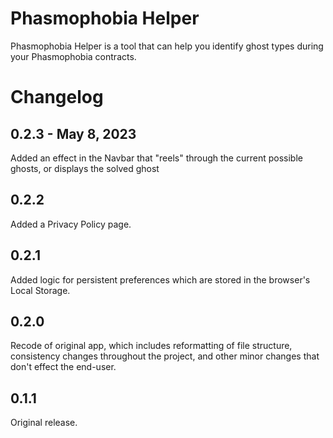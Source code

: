 # Phasmophobia Helper

Phasmophobia Helper is a tool that can help you identify ghost types during your Phasmophobia contracts.

# Changelog

## 0.2.3 - May 8, 2023

Added an effect in the Navbar that "reels" through the current possible ghosts, or displays the solved ghost

## 0.2.2

Added a Privacy Policy page.

## 0.2.1

Added logic for persistent preferences which are stored in the browser's Local Storage.

## 0.2.0

Recode of original app, which includes reformatting of file structure, consistency changes throughout the project, and other minor changes that don't effect the end-user.

## 0.1.1

Original release.
